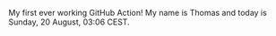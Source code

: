 My first ever working GitHub Action!
My name is Thomas and today is Sunday, 20 August, 03:06 CEST. 

